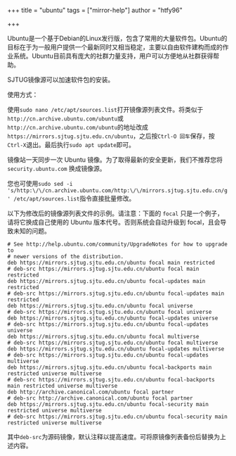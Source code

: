 +++
title = "ubuntu"
tags = ["mirror-help"]
author = "htfy96"

+++

Ubuntu是一个基于Debian的Linux发行版，包含了常用的大量软件包。Ubuntu的目标在于为一般用户提供一个最新同时又相当稳定，主要以自由软件建构而成的作业系统。Ubuntu目前具有庞大的社群力量支持，用户可以方便地从社群获得帮助。

SJTUG镜像源可以加速软件包的安装。

使用方式：

使用`sudo nano /etc/apt/sources.list`打开镜像源列表文件。将类似于`http://cn.archive.ubuntu.com/ubuntu`或`http://cn.archive.ubuntu.com/ubuntu`的地址改成`https://mirrors.sjtug.sjtu.edu.cn/ubuntu`，之后按`Ctrl-O 回车`保存，按`Ctrl-X`退出。最后执行`sudo apt update`即可。

镜像站一天同步一次 Ubuntu 镜像。为了取得最新的安全更新，我们不推荐您将 `security.ubuntu.com` 换成镜像源。

您也可使用`sudo sed -i 's/http:\/\/cn.archive.ubuntu.com/http:\/\/mirrors.sjtug.sjtu.edu.cn/g' /etc/apt/sources.list`指令直接批量修改。

以下为修改后的镜像源列表文件的示例。请注意：下面的 `focal` 只是一个例子，请将它换成自己使用的 Ubuntu 版本代号。否则系统会自动升级到 focal，且会导致未知的问题。

```
# See http://help.ubuntu.com/community/UpgradeNotes for how to upgrade to
# newer versions of the distribution.
deb https://mirrors.sjtug.sjtu.edu.cn/ubuntu focal main restricted
# deb-src https://mirrors.sjtug.sjtu.edu.cn/ubuntu focal main restricted
deb https://mirrors.sjtug.sjtu.edu.cn/ubuntu focal-updates main restricted
# deb-src https://mirrors.sjtug.sjtu.edu.cn/ubuntu focal-updates main restricted
deb https://mirrors.sjtug.sjtu.edu.cn/ubuntu focal universe
# deb-src https://mirrors.sjtug.sjtu.edu.cn/ubuntu focal universe
deb https://mirrors.sjtug.sjtu.edu.cn/ubuntu focal-updates universe
# deb-src https://mirrors.sjtug.sjtu.edu.cn/ubuntu focal-updates universe
deb https://mirrors.sjtug.sjtu.edu.cn/ubuntu focal multiverse
# deb-src https://mirrors.sjtug.sjtu.edu.cn/ubuntu focal multiverse
deb https://mirrors.sjtug.sjtu.edu.cn/ubuntu focal-updates multiverse
# deb-src https://mirrors.sjtug.sjtu.edu.cn/ubuntu focal-updates multiverse
deb https://mirrors.sjtug.sjtu.edu.cn/ubuntu focal-backports main restricted universe multiverse
# deb-src https://mirrors.sjtug.sjtu.edu.cn/ubuntu focal-backports main restricted universe multiverse
deb http://archive.canonical.com/ubuntu focal partner
# deb-src http://archive.canonical.com/ubuntu focal partner
deb https://mirrors.sjtug.sjtu.edu.cn/ubuntu focal-security main restricted universe multiverse
# deb-src https://mirrors.sjtug.sjtu.edu.cn/ubuntu focal-security main restricted universe multiverse
```

其中`deb-src`为源码镜像，默认注释以提高速度。可将原镜像列表备份后替换为上述内容。
